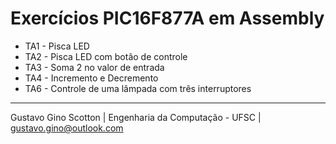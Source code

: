 # Exercícios PIC16F877A em Assembly

* TA1 - Pisca LED
* TA2 - Pisca LED com botão de controle
* TA3 - Soma 2 no valor de entrada
* TA4 - Incremento e Decremento
* TA6 - Controle de uma lâmpada com três interruptores


-------------------
Gustavo Gino Scotton    |   Engenharia da Computação - UFSC   |   gustavo.gino@outlook.com
